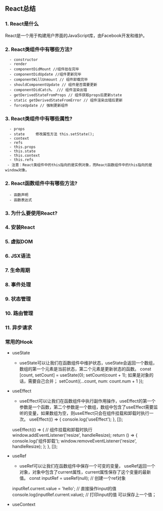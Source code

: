 ## React总结
### 1. React是什么
React是一个用于构建用户界面的JavaScript库，由Facebook开发和维护。
### 2. React类组件中有哪些方法?
      - constructor
      - render
      - componentDidMount //组件挂在完毕
      - componentDidUpdate //组件更新完毕
      - componentWillUnmount // 组件卸载完毕
      - shouldComponentUpdate // 组件是否需要更新
      - componentDidCatch。 /// 组件渲染出错
      - getDerivedStateFromProps // 组件获取props后更新state
      - static getDerivedStateFromError // 组件渲染出错后更新
      - forceUpdate // 强制更新组件
### 3. React类组件中有哪些属性?
      - props
      - state     修改属性方法 this.setState();
      - context
      - refs
      - this.props
      - this.state
      - this.context
      - this.refs
     - 注意：React类组件中的this指向的是实例对象，而React函数组件中的this指向的是window对象。
      
### 2. React函数组件中有哪些方法?
      - 函数声明
      - 函数表达式
### 3. 为什么要使用React?
### 4. 安装React
### 5. 虚拟DOM
### 6. JSX语法
### 7. 生命周期
### 8. 事件处理
### 9. 状态管理
### 10. 路由管理
### 11. 异步请求


### 常用的Hook
- useState
  - useState可以让我们在函数组件中维护状态，useState会返回一个数组，数组的第一个元素是当前状态，第二个元素是更新状态的函数。
  const [count, setCount] = useState(0);
  setCount(count + 1);
  如果是对象的话，需要自己合并； 
  setCount({...count, num: count.num + 1 });

- useEffect
  - useEffect可以让我们在函数组件中执行副作用操作，useEffect的第一个参数是一个函数，第二个参数是一个数组，数组中包含了useEffect需要监听的变量，如果数组为空，则useEffect只会在组件挂载和卸载时执行一次。
  useEffect(() => {
    console.log('useEffect');
  }, []);

  useEffect(() => {
    // 组件挂载和卸载时执行
    window.addEventListener('resize', handleResize);
    return () => {
        console.log('组件卸载');
        window.removeEventListener('resize', handleResize);
        };
    }, []);

- useRef
  - useRef可以让我们在函数组件中保存一个可变的变量， useRef返回一个对象，对象中包含了current属性，current属性保存了这个变量的最新值。
  const inputRef = useRef(null);    // 创建一个ref对象

  inputRef.current.value = 'hello';  // 直接操作input的值
  console.log(inputRef.current.value); // 打印input的值 可以保存上一个值；

- useContext    